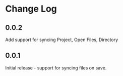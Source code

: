 # Change Log

## 0.0.2

Add support for syncing Project, Open Files, Directory

## 0.0.1

Initial release - support for syncing files on save.

